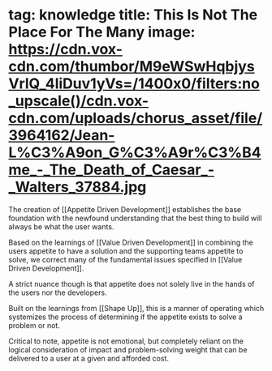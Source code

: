 tag: knowledge
title: This Is Not The Place For The Many
image: https://cdn.vox-cdn.com/thumbor/M9eWSwHqbjysVrlQ_4liDuv1yVs=/1400x0/filters:no_upscale()/cdn.vox-cdn.com/uploads/chorus_asset/file/3964162/Jean-L%C3%A9on_G%C3%A9r%C3%B4me_-_The_Death_of_Caesar_-_Walters_37884.jpg
===

The creation of [[Appetite Driven Development]] establishes the base foundation with the newfound understanding that the best thing to build will always be what the user wants.

Based on the learnings of [[Value Driven Development]] in combining the users appetite to have a solution and the supporting teams appetite to solve, we correct many of the fundamental issues specified in [[Value Driven Development]].

A strict nuance though is that appetite does not solely live in the hands of the users nor the developers.

Built on the learnings from [[Shape Up]], this is a manner of operating which systemizes the process of determining if the appetite exists to solve a problem or not.

Critical to note, appetite is not emotional, but completely reliant on the logical consideration of impact and problem-solving weight that can be delivered to a user at a given and afforded cost.
